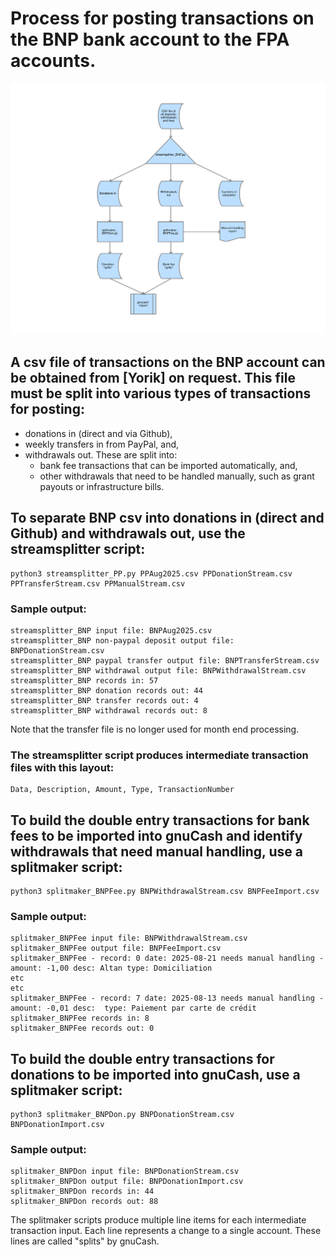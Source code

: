 # Process for posting transactions on the BNP bank account to the FPA accounts.

![BNP Processing](./BNPTransactionProcessing.svg)

## A csv file of transactions on the BNP account can be obtained from [Yorik] on request.  This file must be split into various types of transactions for posting:
* donations in (direct and via Github), 
* weekly transfers in from PayPal, and,
* withdrawals out. These are split into:
    * bank fee transactions that can be imported automatically, and, 
    * other withdrawals that need to be handled manually, such as grant payouts or infrastructure  bills.
	    


## To separate BNP csv into donations in (direct and Github) and withdrawals out, use the streamsplitter script:
    python3 streamsplitter_PP.py PPAug2025.csv PPDonationStream.csv PPTransferStream.csv PPManualStream.csv

### Sample output:
    streamsplitter_BNP input file: BNPAug2025.csv
	streamsplitter_BNP non-paypal deposit output file: BNPDonationStream.csv
	streamsplitter_BNP paypal transfer output file: BNPTransferStream.csv
	streamsplitter_BNP withdrawal output file: BNPWithdrawalStream.csv
	streamsplitter_BNP records in: 57
	streamsplitter_BNP donation records out: 44
	streamsplitter_BNP transfer records out: 4
	streamsplitter_BNP withdrawal records out: 8

Note that the transfer file is no longer used for month end processing.

### The streamsplitter script produces intermediate transaction files with this layout:
    Data, Description, Amount, Type, TransactionNumber

## To build the double entry transactions for bank fees to be imported into gnuCash and identify withdrawals that need manual handling, use a splitmaker script:
    python3 splitmaker_BNPFee.py BNPWithdrawalStream.csv BNPFeeImport.csv

### Sample output:
    splitmaker_BNPFee input file: BNPWithdrawalStream.csv
	splitmaker_BNPFee output file: BNPFeeImport.csv
	splitmaker_BNPFee - record: 0 date: 2025-08-21 needs manual handling - amount: -1,00 desc: Altan type: Domiciliation
	etc
	etc
	splitmaker_BNPFee - record: 7 date: 2025-08-13 needs manual handling - amount: -0,01 desc:  type: Paiement par carte de crédit
	splitmaker_BNPFee records in: 8
	splitmaker_BNPFee records out: 0


## To build the double entry transactions for donations to be imported into gnuCash, use a splitmaker script:
    python3 splitmaker_BNPDon.py BNPDonationStream.csv BNPDonationImport.csv

### Sample output:
    splitmaker_BNPDon input file: BNPDonationStream.csv
	splitmaker_BNPDon output file: BNPDonationImport.csv
	splitmaker_BNPDon records in: 44
	splitmaker_BNPDon records out: 88


The splitmaker scripts produce multiple line items for each intermediate transaction input.  Each line represents a change to a single account.  These lines are called "splits" by gnuCash.


